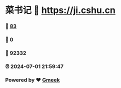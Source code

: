 # 菜书记 :link: https://ji.cshu.cn 
### :page_facing_up: [83](https://ji.cshu.cn/tag.html) 
### :speech_balloon: 0 
### :hibiscus: 92332 
### :alarm_clock: 2024-07-01 21:59:47 
### Powered by :heart: [Gmeek](https://github.com/Meekdai/Gmeek)
